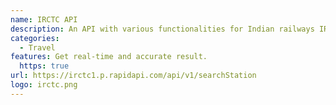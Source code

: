 ```yaml
---
name: IRCTC API
description: An API with various functionalities for Indian railways IRCTC API. We are not affiliated with Indian railways IRCTC in any form, and this is not an official API, but all the results are real-time and accurate.
categories:
  - Travel
features: Get real-time and accurate result.
  https: true
url: https://irctc1.p.rapidapi.com/api/v1/searchStation
logo: irctc.png
---
```

